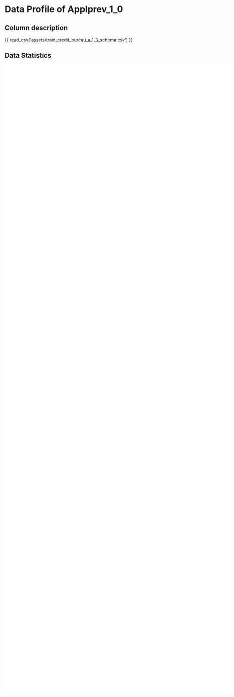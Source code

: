 # Data Profile of Applprev_1_0

## Column description

{{ read_csv('assets/train_credit_bureau_a_1_3_schema.csv') }}

## Data Statistics

<iframe width=2800, height=2000 frameBorder=0 src="../assets/train_credit_bureau_a_1_3_report.html"></iframe>

    